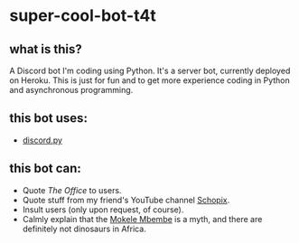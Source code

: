 # super-cool-bot-t4t

## what is this?
A Discord bot I'm coding using Python. It's a server bot, currently deployed on Heroku.
This is just for fun and to get more experience coding in Python and asynchronous programming.

## this bot uses:
* [discord.py](https://github.com/Rapptz/discord.py)

## this bot can:
* Quote _The Office_ to users.
* Quote stuff from my friend's YouTube channel [Schopix](https://www.youtube.com/user/Schopix).
* Insult users (only upon request, of course).
* Calmly explain that the [Mokele Mbembe](https://en.wikipedia.org/wiki/Mokele-mbembe) is a myth, and there are definitely not dinosaurs in Africa.
